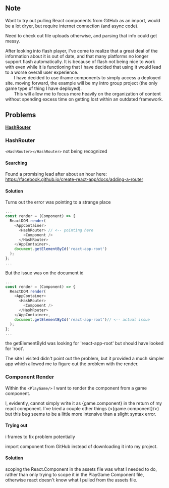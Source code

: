 ## Note

Want to try out pulling React components from GitHub as an import, would be a lot dryer, but require internet connection (and async code).

Need to check out file uploads otherwise, and parsing that info could get messy.

After looking into flash player, I've come to realize that a great deal of the information about it is out of date, and that many platforms no longer support flash automatically. It is because of flash not being nice to work with even while it is functioning that I have decided that using it would lead to a worse overall user experience.   
&nbsp;&nbsp;&nbsp;&nbsp;&nbsp;&nbsp; I have decided to use iframe components to simply access a deployed site. moving forward, the example will be my intro group project (the only game type of thing I have deployed).    
&nbsp;&nbsp;&nbsp;&nbsp;&nbsp;&nbsp; This will allow me to focus more heavily on the organization of content without spending excess time on getting lost within an outdated framework.

## Problems

**[HashRouter](#hash-router)**

### HashRouter

`<HashRouter></HashRouter>` not being recognized

#### Searching

Found a promising lead after about an hour here:    
https://facebook.github.io/create-react-app/docs/adding-a-router

#### Solution

Turns out the error was pointing to a strange place

```js
...
const render = (Component) => {
  ReactDOM.render(
    <AppContainer>
      <HashRouter> // <-- pointing here
        <Component />
      </HashRouter>
    </AppContainer>,
    document.getElementById('react-app-root')
  );
};
...
```

But the issue was on the document id

```js
...
const render = (Component) => {
  ReactDOM.render(
    <AppContainer>
      <HashRouter>
        <Component />
      </HashRouter>
    </AppContainer>,
    document.getElementById('react-app-root')// <-- actual issue
  );
};
...
```

the getElementById was looking for 'react-app-root' but should have looked for 'root'.

The site I visited didn't point out the problem, but it provided a much simpler app which allowed me to figure out the problem with the render.

### Component Render

Within the `<PlayGame/>` I want to render the component from a game component.

I, evidently, cannot simply write it as {game.component} in the return of my react component. I've tried a couple other things (<{game.component}/>) but this bug seems to be a little more intensive than a slight syntax error.

#### Trying out

i frames to fix problem potentially

import component from GitHub instead of downloading it into my project.

#### Solution

scoping the React.Component in the assets file was what I needed to do, rather than only trying to scope it in the PlayGame Component file, otherwise react doesn't know what I pulled from the assets file.
